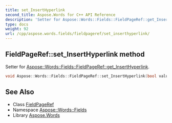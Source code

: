 ```yaml
---
title: set_InsertHyperlink
second_title: Aspose.Words for C++ API Reference
description: 'Setter for Aspose::Words::Fields::FieldPageRef::get_InsertHyperlink.'
type: docs
weight: 92
url: /cpp/aspose.words.fields/fieldpageref/set_inserthyperlink/
---
```

## FieldPageRef::set_InsertHyperlink method


Setter for [Aspose::Words::Fields::FieldPageRef::get_InsertHyperlink](../get_inserthyperlink/).

```cpp
void Aspose::Words::Fields::FieldPageRef::set_InsertHyperlink(bool value)
```

## See Also

* Class [FieldPageRef](../)
* Namespace [Aspose::Words::Fields](../../)
* Library [Aspose.Words](../../../)
